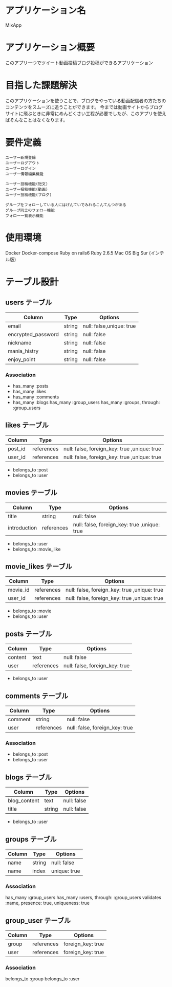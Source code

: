 # アプリケーション名
MixApp

# アプリケーション概要
このアプリ一つでツイート動画投稿ブログ投稿ができるアプリケーション

# 目指した課題解決
このアプリケーションを使うことで、ブログをやっている動画配信者の方たちのコンテンツをスムーズに追うことができます。
今までは動画サイトからブログサイトに飛ぶときに非常にめんどくさい工程が必要でしたが、このアプリを使えばそんなことはなくなります。

# 要件定義
```ユーザー機能
ユーザー新規登録
ユーザーログアウト
ユーザーログイン
ユーザー情報編集機能
```

```投稿機能
ユーザー投稿機能(短文)
ユーザー投稿機能(動画)
ユーザー投稿機能(ブログ)
```

```グループ機能
グループをフォローしている人にはげんていでみれるこんてんつがある
グループ同士のフォロー機能
フォロー一覧表示機能

```
# 使用環境
Docker
Docker-compose 
Ruby on rails6
Ruby 2.6.5
Mac OS Big Sur (インテル版)

# テーブル設計

## users テーブル

| Column   | Type   | Options     |
| -------- | ------ | ----------- |
| email    | string | null: false,unique: true |
| encrypted_password | string | null: false |
| nickname |string  | null: false |
| mania_histry|string  | null: false |
| enjoy_point |string  | null: false |

### Association

- has_many :posts
- has_many :likes
- has_many :comments
- has_many :blogs
  has_many :group_users
  has_many :groups, through: :group_users
## likes テーブル

| Column   | Type   | Options     |
| -------- | ------ | ----------- |
| post_id  | references | null: false, foreign_key: true ,unique: true |
| user_id  | references | null: false, foreign_key: true ,unique: true |

- belongs_to :post
- belongs_to :user

## movies テーブル

| Column   | Type   | Options     |
| -------- | ------ | ----------- |
| title    | string | null: false |
| introduction  | references | null: false, foreign_key: true ,unique: true |

- belongs_to :user
- belongs_to :movie_like


## movie_likes テーブル

| Column   | Type   | Options     |
| -------- | ------ | ----------- |
| movie_id  | references | null: false, foreign_key: true ,unique: true |
| user_id  | references | null: false, foreign_key: true ,unique: true |

- belongs_to :movie
- belongs_to :user

## posts テーブル

| Column   | Type   | Options     |
| -------- | ------ | ----------- |
| content  | text   | null: false  |
| user     | references | null: false, foreign_key: true |

- belongs_to :user


## comments テーブル

| Column   | Type   | Options     |
| -------- | ------ | ----------- |
| comment  | string | null: false  |
| user     | references | null: false, foreign_key: true |

### Association 

- belongs_to :post
- belongs_to :user

## blogs テーブル

| Column   | Type   | Options     |
| -------- | ------ | ----------- |
| blog_content  | text | null: false  |
| title    | string | null: false  |

- belongs_to :user

## groups テーブル

| Column   | Type   | Options     |
| -------- | ------ | ----------- |
|  name    | string | null: false |
|  name    | index  | unique: true|

### Association
  has_many :group_users
  has_many :users, through: :group_users
  validates :name, presence: true, uniqueness: true

## group_user テーブル

| Column   | Type   | Options     |
| -------- | ------ | ----------- |
|  group   | references | foreign_key: true |
|  user    | references  | foreign_key: true|

### Association 
  belongs_to :group
  belongs_to :user





















